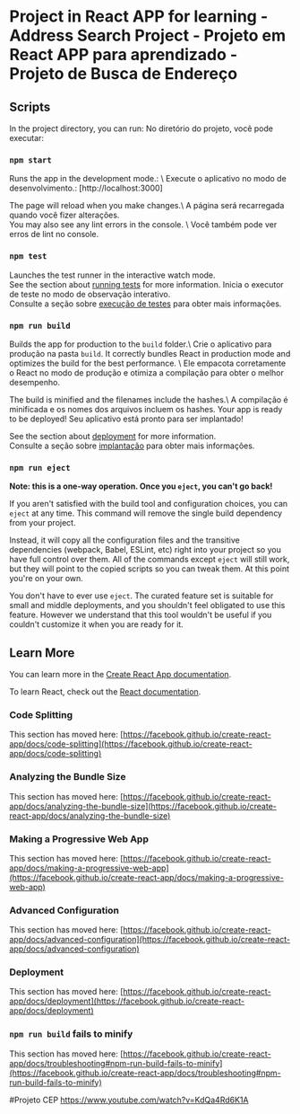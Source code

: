 # Project in React APP for learning - Address Search Project - Projeto em React APP para aprendizado - Projeto de Busca de Endereço

## Scripts
In the project directory, you can run:
No diretório do projeto, você pode executar:
### `npm start`

Runs the app in the development mode.: \ Execute o aplicativo no modo de desenvolvimento.:
[http://localhost:3000]

The page will reload when you make changes.\ A página será recarregada quando você fizer alterações.\
You may also see any lint errors in the console. \ Você também pode ver erros de lint no console.

### `npm test`
Launches the test runner in the interactive watch mode.\
See the section about [running tests](https://facebook.github.io/create-react-app/docs/running-tests) for more information.
Inicia o executor de teste no modo de observação interativo.\
Consulte a seção sobre [execução de testes](https://facebook.github.io/create-react-app/docs/running-tests) para obter mais informações.

### `npm run build`
Builds the app for production to the `build` folder.\ Crie o aplicativo para produção na pasta `build`.
It correctly bundles React in production mode and optimizes the build for the best performance. \ Ele empacota corretamente o React no modo de produção e otimiza a compilação para obter o melhor desempenho.

The build is minified and the filenames include the hashes.\ A compilação é minificada e os nomes dos arquivos incluem os hashes.
Your app is ready to be deployed!  Seu aplicativo está pronto para ser implantado!

See the section about [deployment](https://facebook.github.io/create-react-app/docs/deployment) for more information.\
Consulte a seção sobre [implantação](https://facebook.github.io/create-react-app/docs/deployment) para obter mais informações.

### `npm run eject`

**Note: this is a one-way operation. Once you `eject`, you can't go back!**

If you aren't satisfied with the build tool and configuration choices, you can `eject` at any time. This command will remove the single build dependency from your project.

Instead, it will copy all the configuration files and the transitive dependencies (webpack, Babel, ESLint, etc) right into your project so you have full control over them. All of the commands except `eject` will still work, but they will point to the copied scripts so you can tweak them. At this point you're on your own.

You don't have to ever use `eject`. The curated feature set is suitable for small and middle deployments, and you shouldn't feel obligated to use this feature. However we understand that this tool wouldn't be useful if you couldn't customize it when you are ready for it.

## Learn More

You can learn more in the [Create React App documentation](https://facebook.github.io/create-react-app/docs/getting-started).

To learn React, check out the [React documentation](https://reactjs.org/).

### Code Splitting

This section has moved here: [https://facebook.github.io/create-react-app/docs/code-splitting](https://facebook.github.io/create-react-app/docs/code-splitting)

### Analyzing the Bundle Size

This section has moved here: [https://facebook.github.io/create-react-app/docs/analyzing-the-bundle-size](https://facebook.github.io/create-react-app/docs/analyzing-the-bundle-size)

### Making a Progressive Web App

This section has moved here: [https://facebook.github.io/create-react-app/docs/making-a-progressive-web-app](https://facebook.github.io/create-react-app/docs/making-a-progressive-web-app)

### Advanced Configuration

This section has moved here: [https://facebook.github.io/create-react-app/docs/advanced-configuration](https://facebook.github.io/create-react-app/docs/advanced-configuration)

### Deployment

This section has moved here: [https://facebook.github.io/create-react-app/docs/deployment](https://facebook.github.io/create-react-app/docs/deployment)

### `npm run build` fails to minify

This section has moved here: [https://facebook.github.io/create-react-app/docs/troubleshooting#npm-run-build-fails-to-minify](https://facebook.github.io/create-react-app/docs/troubleshooting#npm-run-build-fails-to-minify)


#Projeto CEP https://www.youtube.com/watch?v=KdQa4Rd6K1A
